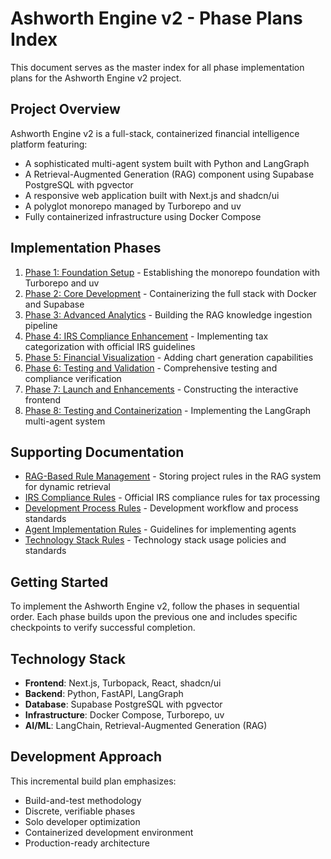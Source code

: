 # Ashworth Engine v2 - Phase Plans Index

This document serves as the master index for all phase implementation plans for the Ashworth Engine v2 project.

## Project Overview

Ashworth Engine v2 is a full-stack, containerized financial intelligence platform featuring:
- A sophisticated multi-agent system built with Python and LangGraph
- A Retrieval-Augmented Generation (RAG) component using Supabase PostgreSQL with pgvector
- A responsive web application built with Next.js and shadcn/ui
- A polyglot monorepo managed by Turborepo and uv
- Fully containerized infrastructure using Docker Compose

## Implementation Phases

1. [Phase 1: Foundation Setup](phase-1-foundation-setup.md) - Establishing the monorepo foundation with Turborepo and uv
2. [Phase 2: Core Development](phase-2-core-development.md) - Containerizing the full stack with Docker and Supabase
3. [Phase 3: Advanced Analytics](phase-3-advanced-analytics.md) - Building the RAG knowledge ingestion pipeline
4. [Phase 4: IRS Compliance Enhancement](phase-4-irs-compliance.md) - Implementing tax categorization with official IRS guidelines
5. [Phase 5: Financial Visualization](phase-5-financial-visualization.md) - Adding chart generation capabilities
6. [Phase 6: Testing and Validation](phase-6-testing-validation.md) - Comprehensive testing and compliance verification
7. [Phase 7: Launch and Enhancements](phase-7-launch-enhancements.md) - Constructing the interactive frontend
8. [Phase 8: Testing and Containerization](phase-8-testing-containerization.md) - Implementing the LangGraph multi-agent system

## Supporting Documentation

- [RAG-Based Rule Management](rag-based-rule-management.md) - Storing project rules in the RAG system for dynamic retrieval
- [IRS Compliance Rules](irs-compliance-rules.md) - Official IRS compliance rules for tax processing
- [Development Process Rules](development-process-rules.md) - Development workflow and process standards
- [Agent Implementation Rules](agent-implementation-rules.md) - Guidelines for implementing agents
- [Technology Stack Rules](technology-stack-rules.md) - Technology stack usage policies and standards

## Getting Started

To implement the Ashworth Engine v2, follow the phases in sequential order. Each phase builds upon the previous one and includes specific checkpoints to verify successful completion.

## Technology Stack

- **Frontend**: Next.js, Turbopack, React, shadcn/ui
- **Backend**: Python, FastAPI, LangGraph
- **Database**: Supabase PostgreSQL with pgvector
- **Infrastructure**: Docker Compose, Turborepo, uv
- **AI/ML**: LangChain, Retrieval-Augmented Generation (RAG)

## Development Approach

This incremental build plan emphasizes:
- Build-and-test methodology
- Discrete, verifiable phases
- Solo developer optimization
- Containerized development environment
- Production-ready architecture
